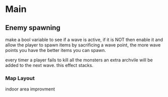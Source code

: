 # Main

## Enemy spawning

make a bool variable to see if a wave is active, if it is NOT then enable it and allow the player to spawn items by sacrificing a wave point, the more wave points you have the better items you can spawn.

every timer a player fails to kill all the monsters an extra archvile will be added to the next wave. this effect stacks.

### Map Layout

indoor area improvment
